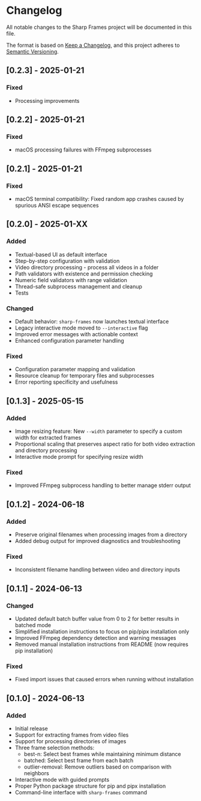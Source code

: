 # Changelog

All notable changes to the Sharp Frames project will be documented in this file.

The format is based on [Keep a Changelog](https://keepachangelog.com/en/1.0.0/),
and this project adheres to [Semantic Versioning](https://semver.org/spec/v2.0.0.html).

## [0.2.3] - 2025-01-21

### Fixed
- Processing improvements

## [0.2.2] - 2025-01-21

### Fixed
- macOS processing failures with FFmpeg subprocesses

## [0.2.1] - 2025-01-21

### Fixed
- macOS terminal compatibility: Fixed random app crashes caused by spurious ANSI escape sequences

## [0.2.0] - 2025-01-XX

### Added
- Textual-based UI as default interface
- Step-by-step configuration with validation
- Video directory processing - process all videos in a folder
- Path validators with existence and permission checking
- Numeric field validators with range validation
- Thread-safe subprocess management and cleanup
- Tests

### Changed
- Default behavior: `sharp-frames` now launches textual interface
- Legacy interactive mode moved to `--interactive` flag
- Improved error messages with actionable context
- Enhanced configuration parameter handling

### Fixed
- Configuration parameter mapping and validation
- Resource cleanup for temporary files and subprocesses
- Error reporting specificity and usefulness

## [0.1.3] - 2025-05-15

### Added
- Image resizing feature: New `--width` parameter to specify a custom width for extracted frames
- Proportional scaling that preserves aspect ratio for both video extraction and directory processing
- Interactive mode prompt for specifying resize width

### Fixed
- Improved FFmpeg subprocess handling to better manage stderr output

## [0.1.2] - 2024-06-18

### Added
- Preserve original filenames when processing images from a directory
- Added debug output for improved diagnostics and troubleshooting

### Fixed
- Inconsistent filename handling between video and directory inputs

## [0.1.1] - 2024-06-13

### Changed
- Updated default batch buffer value from 0 to 2 for better results in batched mode
- Simplified installation instructions to focus on pip/pipx installation only
- Improved FFmpeg dependency detection and warning messages
- Removed manual installation instructions from README (now requires pip installation)

### Fixed
- Fixed import issues that caused errors when running without installation

## [0.1.0] - 2024-06-13

### Added
- Initial release
- Support for extracting frames from video files
- Support for processing directories of images
- Three frame selection methods:
  - best-n: Select best frames while maintaining minimum distance
  - batched: Select best frame from each batch
  - outlier-removal: Remove outliers based on comparison with neighbors
- Interactive mode with guided prompts
- Proper Python package structure for pip and pipx installation
- Command-line interface with `sharp-frames` command 